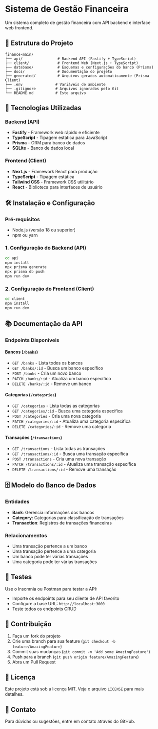 # Sistema de Gestão Financeira

Um sistema completo de gestão financeira com API backend e interface web frontend.

## 📁 Estrutura do Projeto

```
finance-main/
├── api/                # Backend API (Fastify + TypeScript)
├── client/             # Frontend Web (Next.js + TypeScript)
├── database/           # Esquemas e configurações do banco (Prisma)
├── docs/               # Documentação do projeto
├── generated/          # Arquivos gerados automaticamente (Prisma Client)
├── .env               # Variáveis de ambiente
├── .gitignore         # Arquivos ignorados pelo Git
└── README.md          # Este arquivo
```

## 🚀 Tecnologias Utilizadas

### Backend (API)
- **Fastify** - Framework web rápido e eficiente
- **TypeScript** - Tipagem estática para JavaScript
- **Prisma** - ORM para banco de dados
- **SQLite** - Banco de dados local

### Frontend (Client)
- **Next.js** - Framework React para produção
- **TypeScript** - Tipagem estática
- **Tailwind CSS** - Framework CSS utilitário
- **React** - Biblioteca para interfaces de usuário

## 🛠️ Instalação e Configuração

### Pré-requisitos
- Node.js (versão 18 ou superior)
- npm ou yarn

### 1. Configuração do Backend (API)
```bash
cd api
npm install
npx prisma generate
npx prisma db push
npm run dev
```

### 2. Configuração do Frontend (Client)
```bash
cd client
npm install
npm run dev
```

## 📚 Documentação da API

### Endpoints Disponíveis

#### Bancos (`/banks`)
- `GET /banks` - Lista todos os bancos
- `GET /banks/:id` - Busca um banco específico
- `POST /banks` - Cria um novo banco
- `PATCH /banks/:id` - Atualiza um banco específico
- `DELETE /banks/:id` - Remove um banco

#### Categorias (`/categories`)
- `GET /categories` - Lista todas as categorias
- `GET /categories/:id` - Busca uma categoria específica
- `POST /categories` - Cria uma nova categoria
- `PATCH /categories/:id` - Atualiza uma categoria específica
- `DELETE /categories/:id` - Remove uma categoria

#### Transações (`/transactions`)
- `GET /transactions` - Lista todas as transações
- `GET /transactions/:id` - Busca uma transação específica
- `POST /transactions` - Cria uma nova transação
- `PATCH /transactions/:id` - Atualiza uma transação específica
- `DELETE /transactions/:id` - Remove uma transação

## 🗄️ Modelo do Banco de Dados

### Entidades
- **Bank**: Gerencia informações dos bancos
- **Category**: Categorias para classificação de transações
- **Transaction**: Registros de transações financeiras

### Relacionamentos
- Uma transação pertence a um banco
- Uma transação pertence a uma categoria
- Um banco pode ter várias transações
- Uma categoria pode ter várias transações

## 🧪 Testes

Use o Insomnia ou Postman para testar a API:
- Importe os endpoints para seu cliente de API favorito
- Configure a base URL: `http://localhost:3000`
- Teste todos os endpoints CRUD

## 🤝 Contribuição

1. Faça um fork do projeto
2. Crie uma branch para sua feature (`git checkout -b feature/AmazingFeature`)
3. Commit suas mudanças (`git commit -m 'Add some AmazingFeature'`)
4. Push para a branch (`git push origin feature/AmazingFeature`)
5. Abra um Pull Request

## 📝 Licença

Este projeto está sob a licença MIT. Veja o arquivo `LICENSE` para mais detalhes.

## 📧 Contato

Para dúvidas ou sugestões, entre em contato através do GitHub.
